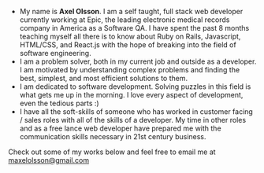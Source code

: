 - My name is **Axel Olsson**.  I am a self taught, full stack web developer currently working at Epic, the leading electronic medical records company in America as a Software QA.  I have spent the past 8 months teaching myself all there is to know about Ruby on Rails, Javascript, HTML/CSS, and React.js with the hope of breaking into the field of software engineering. 
- I am a problem solver, both in my current job and outside as a developer.  I am motivated by understanding complex problems and finding the best, simplest, and most efficient solutions to them.
- I am dedicated to software development.  Solving puzzles in this field is what gets me up in the morning.  I love every aspect of development, even the tedious parts :)
- I have all the soft-skills of someone who has worked in customer facing / sales roles with all of the skills of a developer.  My time in other roles and as a free lance web developer have prepared me with the communication skills necessary in 21st century business.

Check out some of my works below and feel free to email me at maxelolsson@gmail.com

<!---
trustpizza/trustpizza is a ✨ special ✨ repository because its `README.md` (this file) appears on your GitHub profile.
You can click the Preview link to take a look at your changes.
--->
